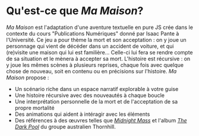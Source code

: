 # Qu'est-ce que _Ma Maison_?
_Ma Maison_ est l'adaptation d'une aventure textuelle en pure JS crée dans le contexte du cours "Publications Numériques" donné par Isaac Pante à l'Université. Ce jeu a pour thème la mort et son acceptation : on y joue un personnage qui vient de décéder dans un accident de voiture, et qui (re)visite une maison qui lui est familière... Celle-ci lui fera se rendre compte de sa situation et le mènera à accepter sa mort. L'histoire est récursive : on y joue les mêmes scènes à plusieurs reprises, chaque fois avec quelque chose de nouveau, soit en contenu ou en précisions sur l'histoire. _Ma Maison_ propose :
* Un scénario riche dans un espace narratif explorable à votre guise
* Une histoire récursive avec des nouveautés à chaque boucle
* Une interprétation personnelle de la mort et de l'acceptation de sa propre mortalité
* Des animations qui aident à intéragir avec les éléments
* Des références à des œuvres telles que [_Midnight Mass_](https://www.imdb.com/title/tt10574558/) et l'album [_The Dark Pool_](https://thornhillmelb.bandcamp.com/album/the-dark-pool) du groupe australien Thornhill.
